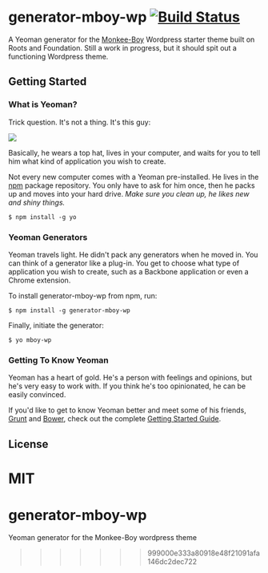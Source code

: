 # generator-mboy-wp [![Build Status](https://secure.travis-ci.org/smhigley/generator-mboy-wp.png?branch=master)](https://travis-ci.org/smhigley/generator-mboy-wp)

A Yeoman generator for the [Monkee-Boy](http://www.monkee-boy.com) Wordpress starter theme built on Roots and Foundation. Still a work in progress, but it should spit out a functioning Wordpress theme.


## Getting Started

### What is Yeoman?

Trick question. It's not a thing. It's this guy:

![](http://i.imgur.com/JHaAlBJ.png)

Basically, he wears a top hat, lives in your computer, and waits for you to tell him what kind of application you wish to create.

Not every new computer comes with a Yeoman pre-installed. He lives in the [npm](https://npmjs.org) package repository. You only have to ask for him once, then he packs up and moves into your hard drive. *Make sure you clean up, he likes new and shiny things.*

```
$ npm install -g yo
```

### Yeoman Generators

Yeoman travels light. He didn't pack any generators when he moved in. You can think of a generator like a plug-in. You get to choose what type of application you wish to create, such as a Backbone application or even a Chrome extension.

To install generator-mboy-wp from npm, run:

```
$ npm install -g generator-mboy-wp
```

Finally, initiate the generator:

```
$ yo mboy-wp
```

### Getting To Know Yeoman

Yeoman has a heart of gold. He's a person with feelings and opinions, but he's very easy to work with. If you think he's too opinionated, he can be easily convinced.

If you'd like to get to know Yeoman better and meet some of his friends, [Grunt](http://gruntjs.com) and [Bower](http://bower.io), check out the complete [Getting Started Guide](https://github.com/yeoman/yeoman/wiki/Getting-Started).


## License

MIT
=======
generator-mboy-wp
=================

Yeoman generator for the Monkee-Boy wordpress theme
>>>>>>> 999000e333a80918e48f21091afa146dc2dec722
